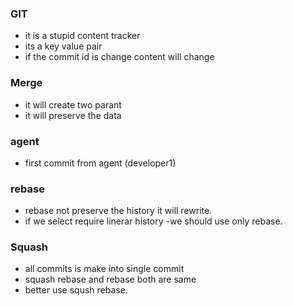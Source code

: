 ### GIT 
* it is a stupid content tracker
* its a key value pair 
* if the commit id is change content will change
### Merge
* it will create two parant
* it will preserve the data
### agent
* first commit from agent (developer1)
### rebase 
* rebase not preserve the history it will rewrite.
* if we select require linerar history -we should use only rebase.

### Squash
* all commits is make into single commit
* squash rebase and rebase both are same 
* better use sqush rebase.